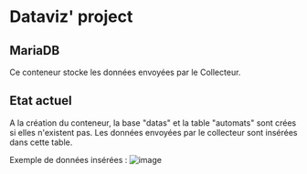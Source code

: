 # Dataviz' project
## MariaDB
Ce conteneur stocke les données envoyées par le Collecteur. 

## Etat actuel
A la création du conteneur, la base "datas" et la table "automats" sont crées si elles n'existent pas.
Les données envoyées par le collecteur sont insérées dans cette table.

Exemple de données insérées :
![image](https://user-images.githubusercontent.com/47949408/159161835-28d87d4d-f8a3-42ba-a666-4a030ca653c6.png)



